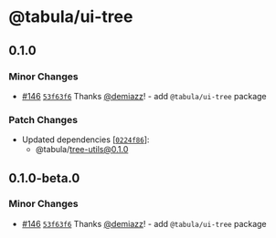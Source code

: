 # @tabula/ui-tree

## 0.1.0

### Minor Changes

- [#146](https://github.com/ReTable/ui-kit/pull/146) [`53f63f6`](https://github.com/ReTable/ui-kit/commit/53f63f64d517dcada1980a5664b932d813eedccc) Thanks [@demiazz](https://github.com/demiazz)! - add `@tabula/ui-tree` package

### Patch Changes

- Updated dependencies [[`0224f86`](https://github.com/ReTable/ui-kit/commit/0224f864d22d2cb8dc4255fca3a8ab46d6305f67)]:
  - @tabula/tree-utils@0.1.0

## 0.1.0-beta.0

### Minor Changes

- [#146](https://github.com/ReTable/ui-kit/pull/146) [`53f63f6`](https://github.com/ReTable/ui-kit/commit/53f63f64d517dcada1980a5664b932d813eedccc) Thanks [@demiazz](https://github.com/demiazz)! - add `@tabula/ui-tree` package
